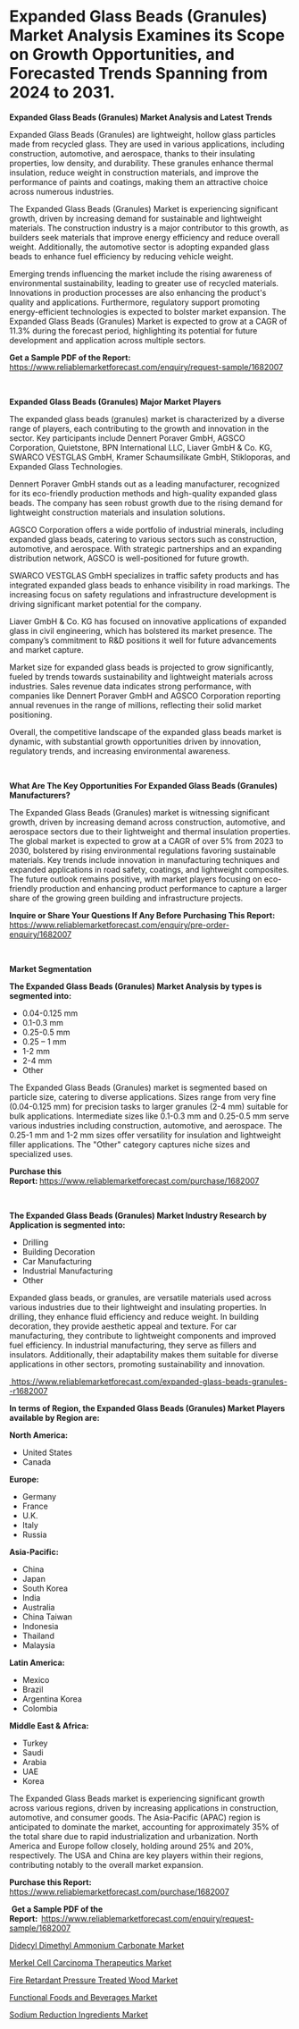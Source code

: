 <p><h1>Expanded Glass Beads (Granules) Market Analysis Examines its Scope on Growth Opportunities, and Forecasted Trends Spanning from 2024 to 2031.</h1></p><p><strong>Expanded Glass Beads (Granules) Market Analysis and Latest Trends</strong></p>
<p><p>Expanded Glass Beads (Granules) are lightweight, hollow glass particles made from recycled glass. They are used in various applications, including construction, automotive, and aerospace, thanks to their insulating properties, low density, and durability. These granules enhance thermal insulation, reduce weight in construction materials, and improve the performance of paints and coatings, making them an attractive choice across numerous industries.</p><p>The Expanded Glass Beads (Granules) Market is experiencing significant growth, driven by increasing demand for sustainable and lightweight materials. The construction industry is a major contributor to this growth, as builders seek materials that improve energy efficiency and reduce overall weight. Additionally, the automotive sector is adopting expanded glass beads to enhance fuel efficiency by reducing vehicle weight.</p><p>Emerging trends influencing the market include the rising awareness of environmental sustainability, leading to greater use of recycled materials. Innovations in production processes are also enhancing the product's quality and applications. Furthermore, regulatory support promoting energy-efficient technologies is expected to bolster market expansion. The Expanded Glass Beads (Granules) Market is expected to grow at a CAGR of 11.3% during the forecast period, highlighting its potential for future development and application across multiple sectors.</p></p>
<p><strong>Get a Sample PDF of the Report:&nbsp;</strong> <a href="https://www.reliablemarketforecast.com/enquiry/request-sample/1682007?utm_campaign=1110&utm_medium=2&utm_source=Github&utm_content=ia&utm_term=18112024&utm_id=expanded-glass-beads-granules">https://www.reliablemarketforecast.com/enquiry/request-sample/1682007</a></p>
<p>&nbsp;</p>
<p><strong>Expanded Glass Beads (Granules) Major Market Players</strong></p>
<p><p>The expanded glass beads (granules) market is characterized by a diverse range of players, each contributing to the growth and innovation in the sector. Key participants include Dennert Poraver GmbH, AGSCO Corporation, Quietstone, BPN International LLC, Liaver GmbH & Co. KG, SWARCO VESTGLAS GmbH, Kramer Schaumsilikate GmbH, Stikloporas, and Expanded Glass Technologies.</p><p>Dennert Poraver GmbH stands out as a leading manufacturer, recognized for its eco-friendly production methods and high-quality expanded glass beads. The company has seen robust growth due to the rising demand for lightweight construction materials and insulation solutions.</p><p>AGSCO Corporation offers a wide portfolio of industrial minerals, including expanded glass beads, catering to various sectors such as construction, automotive, and aerospace. With strategic partnerships and an expanding distribution network, AGSCO is well-positioned for future growth.</p><p>SWARCO VESTGLAS GmbH specializes in traffic safety products and has integrated expanded glass beads to enhance visibility in road markings. The increasing focus on safety regulations and infrastructure development is driving significant market potential for the company.</p><p>Liaver GmbH & Co. KG has focused on innovative applications of expanded glass in civil engineering, which has bolstered its market presence. The company’s commitment to R&D positions it well for future advancements and market capture.</p><p>Market size for expanded glass beads is projected to grow significantly, fueled by trends towards sustainability and lightweight materials across industries. Sales revenue data indicates strong performance, with companies like Dennert Poraver GmbH and AGSCO Corporation reporting annual revenues in the range of millions, reflecting their solid market positioning.</p><p>Overall, the competitive landscape of the expanded glass beads market is dynamic, with substantial growth opportunities driven by innovation, regulatory trends, and increasing environmental awareness.</p></p>
<p>&nbsp;</p>
<p><strong>What Are The Key Opportunities For Expanded Glass Beads (Granules) Manufacturers?</strong></p>
<p><p>The Expanded Glass Beads (Granules) market is witnessing significant growth, driven by increasing demand across construction, automotive, and aerospace sectors due to their lightweight and thermal insulation properties. The global market is expected to grow at a CAGR of over 5% from 2023 to 2030, bolstered by rising environmental regulations favoring sustainable materials. Key trends include innovation in manufacturing techniques and expanded applications in road safety, coatings, and lightweight composites. The future outlook remains positive, with market players focusing on eco-friendly production and enhancing product performance to capture a larger share of the growing green building and infrastructure projects.</p></p>
<p><strong>Inquire or Share Your Questions If Any Before Purchasing This Report:</strong> <a href="https://www.reliablemarketforecast.com/enquiry/pre-order-enquiry/1682007?utm_campaign=1110&utm_medium=2&utm_source=Github&utm_content=ia&utm_term=18112024&utm_id=expanded-glass-beads-granules">https://www.reliablemarketforecast.com/enquiry/pre-order-enquiry/1682007</a></p>
<p>&nbsp;</p>
<p><strong>Market Segmentation</strong></p>
<p><strong>The Expanded Glass Beads (Granules) Market Analysis by types is segmented into:</strong></p>
<p><ul><li>0.04-0.125 mm</li><li>0.1-0.3 mm</li><li>0.25-0.5 mm</li><li>0.25 – 1 mm</li><li>1-2 mm</li><li>2-4 mm</li><li>Other</li></ul></p>
<p><p>The Expanded Glass Beads (Granules) market is segmented based on particle size, catering to diverse applications. Sizes range from very fine (0.04-0.125 mm) for precision tasks to larger granules (2-4 mm) suitable for bulk applications. Intermediate sizes like 0.1-0.3 mm and 0.25-0.5 mm serve various industries including construction, automotive, and aerospace. The 0.25-1 mm and 1-2 mm sizes offer versatility for insulation and lightweight filler applications. The "Other" category captures niche sizes and specialized uses.</p></p>
<p><strong>Purchase this Report:&nbsp;</strong><a href="https://www.reliablemarketforecast.com/purchase/1682007?utm_campaign=1110&utm_medium=2&utm_source=Github&utm_content=ia&utm_term=18112024&utm_id=expanded-glass-beads-granules">https://www.reliablemarketforecast.com/purchase/1682007</a></p>
<p>&nbsp;</p>
<p><strong>The Expanded Glass Beads (Granules) Market Industry Research by Application is segmented into:</strong></p>
<p><ul><li>Drilling</li><li>Building Decoration</li><li>Car Manufacturing</li><li>Industrial Manufacturing</li><li>Other</li></ul></p>
<p><p>Expanded glass beads, or granules, are versatile materials used across various industries due to their lightweight and insulating properties. In drilling, they enhance fluid efficiency and reduce weight. In building decoration, they provide aesthetic appeal and texture. For car manufacturing, they contribute to lightweight components and improved fuel efficiency. In industrial manufacturing, they serve as fillers and insulators. Additionally, their adaptability makes them suitable for diverse applications in other sectors, promoting sustainability and innovation.</p></p>
<p><a href="https://www.reliablemarketforecast.com/expanded-glass-beads-granules--r1682007?utm_campaign=1110&utm_medium=2&utm_source=Github&utm_content=ia&utm_term=18112024&utm_id=expanded-glass-beads-granules">&nbsp;https://www.reliablemarketforecast.com/expanded-glass-beads-granules--r1682007</a></p>
<p><strong>In terms of Region, the Expanded Glass Beads (Granules) Market Players available by Region are:</strong></p>
<p>
    <p> <strong> North America: </strong>
        <ul>
            <li>United States</li>
            <li>Canada</li>
        </ul>
        </p> 
    <p> <strong> Europe: </strong>
        <ul>
            <li>Germany</li>
            <li>France</li>
            <li>U.K.</li>
            <li>Italy</li>
            <li>Russia</li>
        </ul>
        </p> 
    <p> <strong> Asia-Pacific: </strong>
        <ul>
            <li>China</li>
            <li>Japan</li>
            <li>South Korea</li>
            <li>India</li>
            <li>Australia</li>
            <li>China Taiwan</li>
            <li>Indonesia</li>
            <li>Thailand</li>
            <li>Malaysia</li>
        </ul>
        </p> 
    <p> <strong> Latin America: </strong>
        <ul>
            <li>Mexico</li>
            <li>Brazil</li>
            <li>Argentina Korea</li>
            <li>Colombia</li>
        </ul>
        </p> 
    <p> <strong> Middle East & Africa: </strong>
        <ul>
            <li>Turkey</li>
            <li>Saudi</li>
            <li>Arabia</li>
            <li>UAE</li>
            <li>Korea</li>
        </ul>
    </p>
    </p>
<p><p>The Expanded Glass Beads market is experiencing significant growth across various regions, driven by increasing applications in construction, automotive, and consumer goods. The Asia-Pacific (APAC) region is anticipated to dominate the market, accounting for approximately 35% of the total share due to rapid industrialization and urbanization. North America and Europe follow closely, holding around 25% and 20%, respectively. The USA and China are key players within their regions, contributing notably to the overall market expansion.</p></p>
<p><strong>Purchase this Report: </strong><a href="https://www.reliablemarketforecast.com/purchase/1682007?utm_campaign=1110&utm_medium=2&utm_source=Github&utm_content=ia&utm_term=18112024&utm_id=expanded-glass-beads-granules">https://www.reliablemarketforecast.com/purchase/1682007</a></p>
<p>&nbsp;<strong>Get a Sample PDF of the Report:&nbsp;&nbsp;</strong><a href="https://www.reliablemarketforecast.com/enquiry/request-sample/1682007?utm_campaign=1110&utm_medium=2&utm_source=Github&utm_content=ia&utm_term=18112024&utm_id=expanded-glass-beads-granules">https://www.reliablemarketforecast.com/enquiry/request-sample/1682007</a></p>
<p><strong></strong></p>
<p><p><a href="https://issuu.com/reportprime-2/docs/didecyl-dimethyl-ammonium-carbonate_657fa43208e438?utm_campaign=1110&utm_medium=2&utm_source=Github&utm_content=ia&utm_term=18112024&utm_id=expanded-glass-beads-granules">Didecyl Dimethyl Ammonium Carbonate Market</a></p><p><a href="https://github.com/WillieWoodard/Market-Research-Report-List-7/blob/main/merkel-cell-carcinoma-therapeutics-market.md?utm_campaign=1110&utm_medium=2&utm_source=Github&utm_content=ia&utm_term=18112024&utm_id=expanded-glass-beads-granules">Merkel Cell Carcinoma Therapeutics Market</a></p><p><a href="https://issuu.com/reportprime-2/docs/fire-retardant-pressure-treated-woo_5b293a0a8f9ed1?utm_campaign=1110&utm_medium=2&utm_source=Github&utm_content=ia&utm_term=18112024&utm_id=expanded-glass-beads-granules">Fire Retardant Pressure Treated Wood Market</a></p><p><a href="https://www.linkedin.com/pulse/functional-foods-beverages-industry-resonance-141-amplification-s6lgf?utm_campaign=1110&utm_medium=2&utm_source=Github&utm_content=ia&utm_term=18112024&utm_id=expanded-glass-beads-granules">Functional Foods and Beverages Market</a></p><p><a href="https://www.linkedin.com/pulse/charting-future-comprehensive-analysis-global-sodium-reduction-c38cf?utm_campaign=1110&utm_medium=2&utm_source=Github&utm_content=ia&utm_term=18112024&utm_id=expanded-glass-beads-granules">Sodium Reduction Ingredients Market</a></p></p>